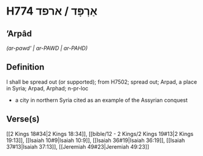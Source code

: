 # H774 אַרְפָּד / ארפד

## ʼArpâd

_(ar-pawd' | ar-PAWD | ar-PAHD)_

## Definition

I shall be spread out (or supported); from H7502; spread out; Arpad, a place in Syria; Arpad, Arphad; n-pr-loc

- a city in northern Syria cited as an example of the Assyrian conquest

## Verse(s)

[[2 Kings 18#34|2 Kings 18:34]], [[bible/12 - 2 Kings/2 Kings 19#13|2 Kings 19:13]], [[Isaiah 10#9|Isaiah 10:9]], [[Isaiah 36#19|Isaiah 36:19]], [[Isaiah 37#13|Isaiah 37:13]], [[Jeremiah 49#23|Jeremiah 49:23]]